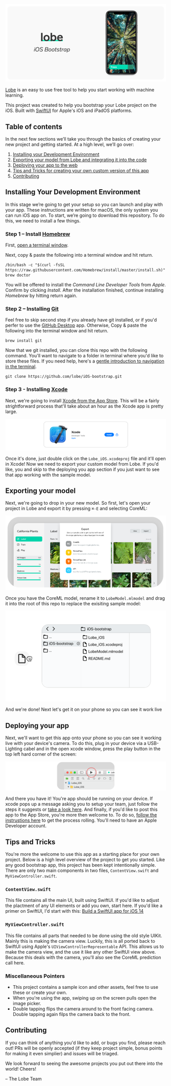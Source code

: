 <div style="text-align:center"><img src="https://github.com/lobe/iOS-bootstrap/raw/master/assets/header.png" /></div>

[Lobe](http://lobe.ai/) is an easy to use free tool to help you start working with machine learning.

This project was created to help you bootstrap your Lobe project on the iOS. Built with [SwiftUI](https://developer.apple.com/xcode/swiftui/) for Apple's iOS and iPadOS platforms.

## Table of contents

In the next few sections we’ll take you through the basics of creating your new project and getting started. At a high level, we’ll go over:

1. [Installing your Development Environment](https://github.com/lobe/iOS-bootstrap/tree/master#installing-your-development-environment)
2. [Exporting your model from Lobe and integrating it into the code](https://github.com/lobe/iOS-bootstrap/blob/master/README.md#exporting-your-model)
3. [Deploying your app to the web](https://github.com/lobe/iOS-bootstrap/tree/master#deploying-your-app)
4. [Tips and Tricks for creating your own custom version of this app](https://github.com/lobe/iOS-bootstrap/tree/master#tips-and-tricks)
5. [Contributing](https://github.com/lobe/iOS-bootstrap/tree/master#contributing)

## Installing Your Development Environment

In this stage we’re going to get your setup so you can launch and play with your app. These instructions are written for macOS, the only system you can run iOS app on. To start, we’re going to download this repository. To do this, we need to install a few things.

### Step 1 – Install [Homebrew](http://brew.sh/)

First, [open a terminal window](http//www.youtube.com/watch?v=zw7Nd67_aFw).

Next, copy & paste the following into a terminal window and hit return.

```shell
/bin/bash -c "$(curl -fsSL https://raw.githubusercontent.com/Homebrew/install/master/install.sh)"
brew doctor
```

You will be offered to install the *Command Line Developer Tools* from *Apple*. Confirm by clicking *Install*. After the installation finished, continue installing *Homebrew* by hitting return again.

### Step 2 – Installing [Git](https://git-scm.com)

Feel free to skip second step if you already have git installed, or if you'd perfer to use the [GitHub Desktop](https://desktop.github.com) app. Otherwise, Copy & paste the following into the terminal window and hit return.

```shell
brew install git
```

Now that we git installed, you can clone this repo with the following command. You'll want to navigate to a folder in terminal where you'd like to store these files. If you need help, here's a [gentle introduction to navigation in the terminal](https://computers.tutsplus.com/tutorials/navigating-the-terminal-a-gentle-introduction--mac-3855).

```shell
git clone https://github.com/lobe/iOS-bootstrap.git
```

### Step 3 - Installing [Xcode](https://apps.apple.com/us/app/xcode/id497799835?mt=12)

Next, we're going to install [Xcode from the App Store](https://apps.apple.com/us/app/xcode/id497799835?mt=12). This will be a fairly strightforward process that'll take about an hour as the Xcode app is pretty large. 

<div style="text-align:center"><img src="https://github.com/lobe/iOS-bootstrap/raw/master/assets/xcodeDownload.png" /></div>

Once it's done, just double click on the `Lobe_iOS.xcodeproj` file and it'll open in Xcode! Now we need to export your custom model from Lobe. If you'd like, you and skip to the deploying you app section if you just want to see that app working with the sample model.

## Exporting your model

Next, we're going to drop in your new model. So first, let's open your project in Lobe and export it by pressing `⌘-E` and selecting CoreML:

![](https://github.com/lobe/iOS-bootstrap/raw/master/assets/exportHeader.png)

Once you have the CoreML model, rename it to `LobeModel.mlmodel` and drag it into the root of this repo to replace the exisiting sample model:

![](https://github.com/lobe/iOS-bootstrap/raw/master/assets/modeldrag.png)

And we're done! Next let's get it on your phone so you can see it work live


## Deploying your app

Next, we'll want to get this app onto your phone so you can see it working live with your device's camera. To do this, plug in your device via a USB-Lighting cabel and in the open xcode window, press the play button in the top left hard corner of the screen:

<div style="text-align:center"><img src="https://github.com/lobe/iOS-bootstrap/raw/master/assets/Xcode%20Play%20Button.png" /></div>

And there you have it! You're app should be running on your device. If xcode pops up a message asking you to setup your team, just follow the steps it suggests or [take a look here](https://stackoverflow.com/questions/40475094/how-to-specify-development-team-in-xcode#40476567). And finally, if you'd like to post this app to the App Store, you're more then welcome to. To do so, [follow the instrustions here](https://developer.apple.com/app-store/submitting/) to get the process rolling. You'll need to have an Apple Developer account.

## Tips and Tricks

You're more the welcome to use this app as a starting place for your own project. Below is a high level overview of the project to get you started. Like any good bootstrap app, this project has been kept intentionally simple. There are only two main components in two files, `ContentView.swift` and `MyViewController.swift`.

### `ContentView.swift`
This file contains all the main UI, built using SwiftUI. If you'd like to adjust the plactment of any UI elements or add you own, start here. If you'd like a primer on SwiftUI, I'd start with this: [Build a SwiftUI app for iOS 14](https://designcode.io/swiftui2-course)

### `MyViewController.swift`
This file contains all parts that needed to be done using the old style UIKit. Mainly this is making the camera view. Luckily, this is all ported back to SwiftUI using Apple's `UIViewControllerRepresentable` API. This allows us to make the camera view, and the use it like any other SwiftUI view above. Because this deals with the camera, you'll also see the CoreML prediction call here.

### Miscellaneous Pointers
* This project contains a sample icon and other assets, feel free to use these or create your own.
* When you're using the app, swiping up on the screen pulls open the image picker.
* Double tapping flips the camera around to the front facing camera. Double tapping again filps the camera back to the front.

## Contributing

If you can think of anything you'd like to add, or bugs you find, please reach out! PRs will be openly accepted (if they keep project simple, bonus points for making it even simplier) and issues will be triaged.

We look forward to seeing the awesome projects you put out there into the world! Cheers!

– The Lobe Team
